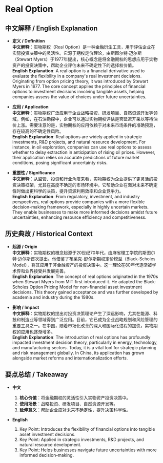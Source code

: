 # Real Option

## 中文解释 / English Explanation

* **定义 / Definition**  
  **中文解释**：实物期权（Real Option）是一种金融衍生工具，用于评估企业在实际投资决策中的灵活性。它源于期权定价理论，由斯图尔特·迈尔斯（Stewart Myers）于1977年提出，核心概念是将金融期权的思想应用于实物资产的投资决策中，帮助企业评估未来不确定性下的选择权价值。  
  **English Explanation**: A real option is a financial derivative used to evaluate the flexibility in a company's real investment decisions. Originating from option pricing theory, it was introduced by Stewart Myers in 1977. The core concept applies the principles of financial options to investment decisions involving tangible assets, helping companies assess the value of choices under future uncertainties.

* **应用 / Application**  
  **中文解释**：实物期权广泛应用于企业战略投资、研发项目、自然资源开发等领域。例如，在石油勘探中，企业可以通过实物期权评估是否延迟开采以等待油价上涨。需要注意的是，实物期权的应用依赖于对未来市场条件的准确预测，存在较高的不确定性风险。  
  **English Explanation**: Real options are widely applied in strategic investments, R&D projects, and natural resource development. For instance, in oil exploration, companies can use real options to assess whether to delay extraction in anticipation of rising oil prices. However, their application relies on accurate predictions of future market conditions, posing significant uncertainty risks.

* **重要性 / Significance**  
  **中文解释**：从监管、投资和行业角度来看，实物期权为企业提供了更灵活的投资决策框架，尤其在高度不确定的市场环境中。它帮助企业在面对未来不确定性时做出更科学的决策，提升资源利用效率和企业竞争力。  
  **English Explanation**: From regulatory, investment, and industry perspectives, real options provide companies with a more flexible decision-making framework, especially in highly uncertain markets. They enable businesses to make more informed decisions amidst future uncertainties, enhancing resource efficiency and competitiveness.

## 历史典故 / Historical Context

* **起源 / Origin**  
  **中文解释**：实物期权的概念起源于20世纪70年代，由麻省理工学院的斯图尔特·迈尔斯首次提出。他借鉴了布莱克-舒尔斯期权定价模型（Black-Scholes Model），将其应用于非金融资产的投资决策中。这一理论在80年代逐渐被学术界和业界接受并发展完善。  
  **English Explanation**: The concept of real options originated in the 1970s when Stewart Myers from MIT first introduced it. He adapted the Black-Scholes Option Pricing Model for non-financial asset investment decisions. This theory gained acceptance and was further developed by academia and industry during the 1980s.

* **影响 / Impact**  
  **中文解释**：实物期权的提出对投资决策理论产生了深远影响，尤其在能源、科技和制造业等领域得到广泛应用。目前，它已成为企业战略规划和风险管理的重要工具之一。在中国，随着市场化改革的深入和国际化进程的加快，实物期权的应用也逐渐增多。  
  **English Explanation**: The introduction of real options has profoundly impacted investment decision theory, particularly in energy, technology, and manufacturing sectors. Today, it is a vital tool for strategic planning and risk management globally. In China, its application has grown alongside market reforms and internationalization efforts.

## 要点总结 / Takeaway

* **中文**  
  1. **核心价值**：将金融期权的灵活性引入实物资产投资决策中。
  2. **使用场景**：战略投资、研发项目、自然资源开发等。
  3. **延伸意义**：帮助企业应对未来不确定性，提升决策科学性。

* **English**  
  1. Key Point: Introduces the flexibility of financial options into tangible asset investment decisions.
  2. Key Point: Applied in strategic investments, R&D projects, and natural resource development.
  3. Key Point: Helps businesses navigate future uncertainties with more informed decision-making.